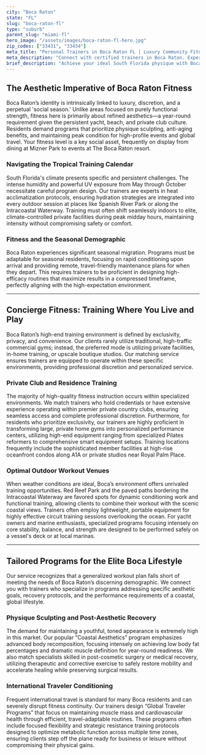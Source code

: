 ```yaml
---
city: "Boca Raton"
state: "FL"
slug: "boca-raton-fl"
type: "suburb"
parent_slug: "miami-fl"
hero_image: "/assets/images/boca-raton-fl-hero.jpg"
zip_codes: ["33431", "33434"]
meta_title: "Personal Trainers in Boca Raton FL | Luxury Community Fitness"
meta_description: "Connect with certified trainers in Boca Raton. Experts in gated community access, family fitness, and prestigious private club training."
brief_description: "Achieve your ideal South Florida physique with Boca Raton’s elite personal trainers. We specialize in luxury, results-driven programs designed for aesthetic perfection and optimal health. Whether you are preparing for the seasonal social calendar or demand concierge-level fitness solutions within your private community, we match you with certified professionals who understand the Boca lifestyle. Stop searching for 'Boca Raton personal trainer near me'—start seeing transformation today."
---
```

## The Aesthetic Imperative of Boca Raton Fitness

Boca Raton’s identity is intrinsically linked to luxury, discretion, and a perpetual 'social season.' Unlike areas focused on purely functional strength, fitness here is primarily about refined aesthetics—a year-round requirement given the persistent yacht, beach, and private club culture. Residents demand programs that prioritize physique sculpting, anti-aging benefits, and maintaining peak condition for high-profile events and global travel. Your fitness level is a key social asset, frequently on display from dining at Mizner Park to events at The Boca Raton resort.

### Navigating the Tropical Training Calendar

South Florida's climate presents specific and persistent challenges. The intense humidity and powerful UV exposure from May through October necessitate careful program design. Our trainers are experts in heat acclimatization protocols, ensuring hydration strategies are integrated into every outdoor session at places like Spanish River Park or along the Intracoastal Waterway. Training must often shift seamlessly indoors to elite, climate-controlled private facilities during peak midday hours, maintaining intensity without compromising safety or comfort.

### Fitness and the Seasonal Demographic

Boca Raton experiences significant seasonal migration. Programs must be adaptable for seasonal residents, focusing on rapid conditioning upon arrival and providing remote, travel-friendly maintenance plans for when they depart. This requires trainers to be proficient in designing high-efficacy routines that maximize results in a compressed timeframe, perfectly aligning with the high-expectation environment.

---

## Concierge Fitness: Training Where You Live and Play

Boca Raton’s high-end training environment is defined by exclusivity, privacy, and convenience. Our clients rarely utilize traditional, high-traffic commercial gyms; instead, the preferred mode is utilizing private facilities, in-home training, or upscale boutique studios. Our matching service ensures trainers are equipped to operate within these specific environments, providing professional discretion and personalized service.

### Private Club and Residence Training

The majority of high-quality fitness instruction occurs within specialized environments. We match trainers who hold credentials or have extensive experience operating within premier private country clubs, ensuring seamless access and complete professional discretion. Furthermore, for residents who prioritize exclusivity, our trainers are highly proficient in transforming large, private home gyms into personalized performance centers, utilizing high-end equipment ranging from specialized Pilates reformers to comprehensive smart equipment setups. Training locations frequently include the sophisticated member facilities at high-rise oceanfront condos along A1A or private studios near Royal Palm Place.

### Optimal Outdoor Workout Venues

When weather conditions are ideal, Boca’s environment offers unrivaled training opportunities. Red Reef Park and the paved paths bordering the Intracoastal Waterway are favored spots for dynamic conditioning work and functional training, allowing clients to combine their workout with the scenic coastal views. Trainers often employ lightweight, portable equipment for highly effective circuit training sessions overlooking the ocean. For yacht owners and marine enthusiasts, specialized programs focusing intensely on core stability, balance, and strength are designed to be performed safely on a vessel's deck or at local marinas.

---

## Tailored Programs for the Elite Boca Lifestyle

Our service recognizes that a generalized workout plan falls short of meeting the needs of Boca Raton’s discerning demographic. We connect you with trainers who specialize in programs addressing specific aesthetic goals, recovery protocols, and the performance requirements of a coastal, global lifestyle.

### Physique Sculpting and Post-Aesthetic Recovery

The demand for maintaining a youthful, toned appearance is extremely high in this market. Our popular “Coastal Aesthetics” program emphasizes advanced body recomposition, focusing intensely on achieving low body fat percentages and dramatic muscle definition for year-round readiness. We also match specialists skilled in post-cosmetic surgery or medical recovery, utilizing therapeutic and corrective exercise to safely restore mobility and accelerate healing while preserving surgical results.

### International Traveler Conditioning

Frequent international travel is standard for many Boca residents and can severely disrupt fitness continuity. Our trainers design “Global Traveler Programs” that focus on maintaining muscle mass and cardiovascular health through efficient, travel-adaptable routines. These programs often include focused flexibility and strategic resistance training protocols designed to optimize metabolic function across multiple time zones, ensuring clients step off the plane ready for business or leisure without compromising their physical gains.
